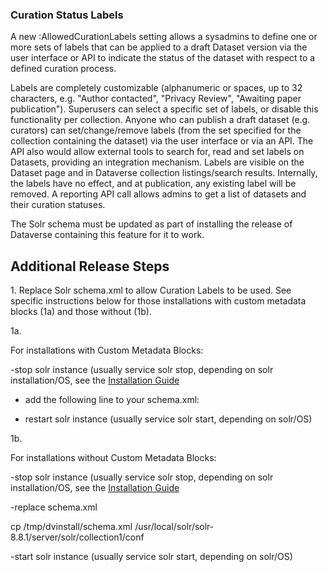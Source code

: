 ### Curation Status Labels

A new :AllowedCurationLabels setting allows a sysadmins to define one or more sets of labels that can be applied to a draft Dataset version via the user interface or API to indicate the status of the dataset with respect to a defined curation process.

Labels are completely customizable (alphanumeric or spaces, up to 32 characters, e.g. "Author contacted", "Privacy Review", "Awaiting paper publication"). Superusers can select a specific set of labels, or disable this functionality per collection. Anyone who can publish a draft dataset (e.g. curators) can set/change/remove labels (from the set specified for the collection containing the dataset) via the user interface or via an API. The API also would allow external tools to search for, read and set labels on Datasets, providing an integration mechanism. Labels are visible on the Dataset page and in Dataverse collection listings/search results. Internally, the labels have no effect, and at publication, any existing label will be removed. A reporting API call allows admins to get a list of datasets and their curation statuses.

The Solr schema must be updated as part of installing the release of Dataverse containing this feature for it to work.

## Additional Release Steps

1\. Replace Solr schema.xml to allow Curation Labels to be used. See specific instructions below for those installations with custom metadata blocks (1a) and those without (1b).

1a\.

For installations with Custom Metadata Blocks:

-stop solr instance (usually service solr stop, depending on solr installation/OS, see the [Installation Guide](https://guides.dataverse.org/en/5.7/installation/prerequisites.html#solr-init-script)

- add the following line to your schema.xml:

    <field name="externalStatus" type="string" stored="true" indexed="true" multiValued="false"/>

- restart solr instance (usually service solr start, depending on solr/OS)

1b\. 

For installations without Custom Metadata Blocks:

-stop solr instance (usually service solr stop, depending on solr installation/OS, see the [Installation Guide](https://guides.dataverse.org/en/5.7/installation/prerequisites.html#solr-init-script)

-replace schema.xml

cp /tmp/dvinstall/schema.xml /usr/local/solr/solr-8.8.1/server/solr/collection1/conf

-start solr instance (usually service solr start, depending on solr/OS)